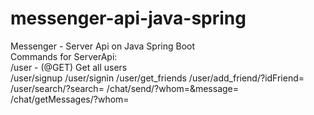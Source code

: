 # messenger-api-java-spring
Messenger - Server Api on Java Spring Boot <br />
Commands for ServerApi: <br />
/user - (@GET) Get all users <br />
/user/signup
/user/signin
/user/get_friends
/user/add_friend/?idFriend=
/user/search/?search=
/chat/send/?whom=&message=
/chat/getMessages/?whom=
